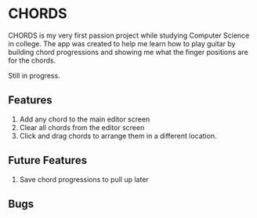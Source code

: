 # CHORDS
CHORDS is my very first passion project while studying Computer Science in college. The app was created to help me learn
how to play guitar by building chord progressions and showing me what the finger positions are for the chords.

Still in progress.

## Features
1. Add any chord to the main editor screen
2. Clear all chords from the editor screen
3. Click and drag chords to arrange them in a different location.
## Future Features
1. Save chord progressions to pull up later

## Bugs
